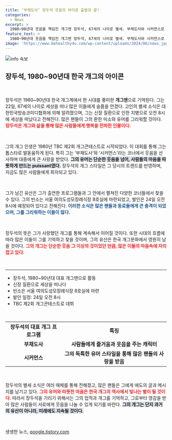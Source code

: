 ```yaml
---
title: ‘부채도사’ 장두석 웃음의 아이콘 출발과 끝!
categories:
  - News
excerpt: >
  1980~90년대 웃음을 책임진 개그맨 장두석, 67세의 나이로 별세. 부채도사와 시커먼스로 사랑받던 그는 신장 질환으로 세상을 떠났습니다. 그의 마지막 인사를 전해주세요.
feature_text: >
  1980~90년대 웃음을 책임진 개그맨 장두석, 67세의 나이로 별세. 부채도사와 시커먼스로 사랑받던 그는 신장 질환으로 세상을 떠났습니다. 그의 마지막 인사를 전해주세요.
image: 'https://www.behealthy4u.com/wp-content/uploads/2024/06/news.jpg'
---
```


<p><img src="https://www.behealthy4u.com/wp-content/uploads/2024/06/news.jpg" alt="info 속보" /></p>

<h2 data-ke-size="size26">장두석, 1980~90년대 한국 개그의 아이콘</h2>

<p data-ke-size="size16">&nbsp;</p>

<p>장두석은 1980~90년대 한국 개그계에서 한 시대를 풍미한 <b>개그맨</b>으로 기억된다. 그는 22일, 67세의 나이로 세상을 떠나 많은 이들에게 슬픔을 안겼다. 고인의 별세 소식은 대한민국방송코미디협회에 의해 알려졌으며, 그는 신장 질환으로 인한 지병으로 오전 8시에 세상을 떠났다고 전해진다. 많은 팬들이 그의 환한 미소와 유머를 그리워할 것이다. <b><span style="color: #ee2323;">장두석은 개그와 삶을 통해 많은 사람들에게 행복을 전파한 인물이다.</span></b> </p>

<p data-ke-size="size16">&nbsp;</p>

<p>그의 개그 인생은 1980년 TBC 제2회 개그콘테스트로 시작되었다. 이 대회를 통해 그는 톱스타로 발돋움하게 된다. 특히 그는 ‘부채도사’와 ‘시커먼스’라는 코너에서 웃음을 선사하며 대중에게 큰 사랑을 받았다. <b><span style="background-color: #21538527;">그의 유머는 단순한 웃음을 넘어, 사람들의 마음을 따뜻하게 만드는 puissant였다.</span></b> 장두석의 개그 스타일은 그 당시의 트렌드를 반영하며, 지금도 많은 사람들에게 회자되고 있다.</p>

<p data-ke-size="size16">&nbsp;</p>

<p>그가 남긴 유산은 그가 출연한 프로그램들과 그 안에서 펼쳐진 다양한 코너들에서 찾을 수 있다. 그의 빈소는 서울 여의도성모장례식장 8호실에 마련되었고, 발인은 24일 오전 8시에 예정되어 있다고 전해진다. <b><span style="color: #1a5490;">이러한 소식은 많은 팬들과 동료들에게 큰 충격이 되었으며, 그를 그리워하는 이들이 많다.</span></b> </p>

<p data-ke-size="size16">&nbsp;</p>

<p>장두석의 뜻은 그가 사랑했던 개그를 통해 계속해서 이어질 것이다. 또한 시대의 흐름에 따라 많은 이들이 그를 기억하고 찾을 것이며, 그의 유산은 한국 개그문화에서 영원히 남을 것이다. <b><span style="color: #ee2323;">그의 개그는 단순한 웃음 그 이상의 것이었던 만큼, 많은 이들의 마음속에 자리 잡고 있다.</span></b> </p>

<p data-ke-size="size16">&nbsp;</p>

<hr>

<ul>
<li>장두석, 1980~90년대 대표 개그맨으로 활동</li>
<li>신장 질환으로 세상을 떠나다</li>
<li>빈소은 서울 여의도성모장례식장 8호실에 마련</li>
<li>발인 일정: 24일 오전 8시</li>
<li>TBC 제2회 개그콘테스트로 데뷔</li>
</ul>

<p data-ke-size="size16">&nbsp;</p>

<table style="width: 100%;">
<tr>
<td style="text-align: center; height: 17px;"><b>장두석의 대표 개그 프로그램</b></td>
<td style="text-align: center; height: 17px;"><b>특징</b></td>
</tr>
<tr>
<td style="text-align: center; height: 17px;"><b>부채도사</b></td>
<td style="text-align: center; height: 17px;"><b>사람들에게 즐거움과 웃음을 주는 캐릭터</b></td>
</tr>
<tr>
<td style="text-align: center; height: 17px;"><b>시커먼스</b></td>
<td style="text-align: center; height: 17px;"><b>그의 독특한 유머 스타일을 통해 많은 팬들의 사랑을 받음</b></td>
</tr>
</table>

<p data-ke-size="size16">&nbsp;</p>

<p>장두석의 별세 소식은 여러 매체를 통해 전해졌고, 많은 팬들은 그에게 애도의 글과 메시지를 남기고 있다. <b><span style="color: #ee2323;">그의 유머와 따뜻한 마음은 한국 개그의 역사에서 빛나는 별이 될 것이다.</span></b>  따라서 장두석을 기리기 위해서는 그의 업적과 개그를 기억하고, 그로부터 영감을 받아 많은 사람들이 서로에게 웃음을 나눌 수 있게 되기를 바란다. <b><span style="background-color: #21538527;">그의 개그는 단지 과거의 유산이 아니라, 미래에도 지속될 것이다.</span></b> </p>

<p data-ke-size="size16">&nbsp;</p>
생생한 뉴스, <a href="https://qoogle.tistory.com" rel="dofollow">qoogle.tistory.com</a>



